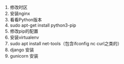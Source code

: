1. 修改时区
2. 安装nginx
3. 看看Python版本
4. sudo apt-get install python3-pip
5. 修改pip的配置
6. 安装virtualenv
7. sudo apt install net-tools（包含ifconfig nc curl之类的）
8. django 安装
9. gunicorn 安装